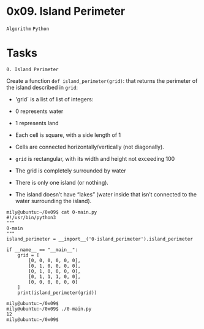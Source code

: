# 0x09. Island Perimeter

`Algorithm` `Python`

# Tasks

`0. Island Perimeter`

Create a function `def island_perimeter(grid)`: that returns the perimeter of the island described in `grid`:

* 'grid` is a list of list of integers:

 * 0 represents water
 * 1 represents land
 * Each cell is square, with a side length of 1
 * Cells are connected horizontally/vertically (not diagonally).
 * `grid` is rectangular, with its width and height not exceeding 100
* The grid is completely surrounded by water
* There is only one island (or nothing).
* The island doesn’t have “lakes” (water inside that isn’t connected to the water surrounding the island).

```
mily@ubuntu:~/0x09$ cat 0-main.py
#!/usr/bin/python3
"""
0-main
"""
island_perimeter = __import__('0-island_perimeter').island_perimeter

if __name__ == "__main__":
    grid = [
        [0, 0, 0, 0, 0, 0],
        [0, 1, 0, 0, 0, 0],
        [0, 1, 0, 0, 0, 0],
        [0, 1, 1, 1, 0, 0],
        [0, 0, 0, 0, 0, 0]
    ]
    print(island_perimeter(grid))

mily@ubuntu:~/0x09$ 
mily@ubuntu:~/0x09$ ./0-main.py
12
mily@ubuntu:~/0x09$ 

```